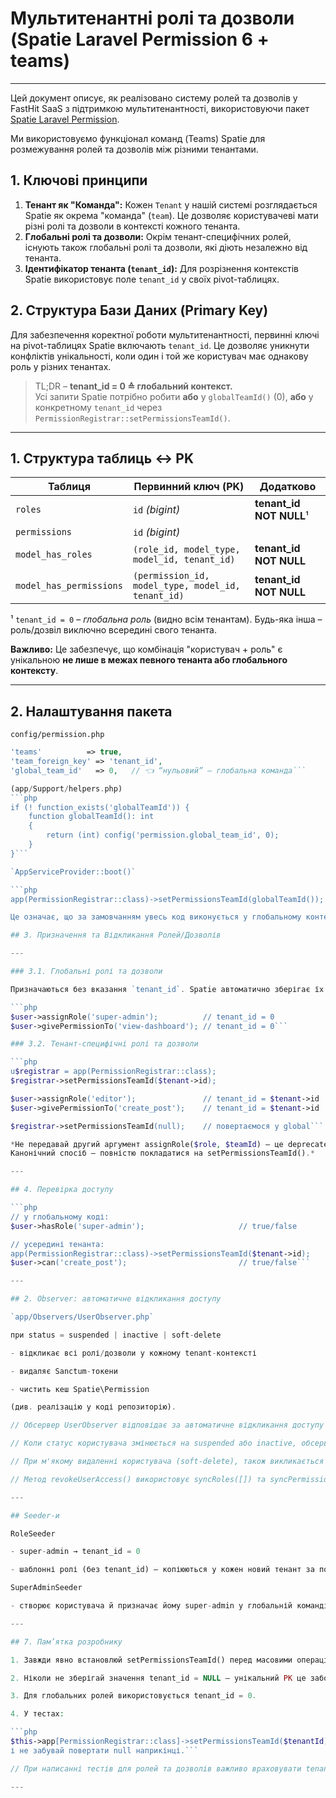 # Мультитенантні ролі та дозволи (Spatie Laravel Permission 6 + teams)

---

Цей документ описує, як реалізовано систему ролей та дозволів у FastHit SaaS з підтримкою мультитенантності, використовуючи пакет [Spatie Laravel Permission](https://spatie.be/docs/laravel-permission/v6/introduction).

Ми використовуємо функціонал команд (Teams) Spatie для розмежування ролей та дозволів між різними тенантами.

## 1. Ключові принципи

1.  **Тенант як "Команда":** Кожен `Tenant` у нашій системі розглядається Spatie як окрема "команда" (`team`). Це дозволяє користувачеві мати різні ролі та дозволи в контексті кожного тенанта.
2.  **Глобальні ролі та дозволи:** Окрім тенант-специфічних ролей, існують також глобальні ролі та дозволи, які діють незалежно від тенанта.
3.  **Ідентифікатор тенанта (`tenant_id`):** Для розрізнення контекстів Spatie використовує поле `tenant_id` у своїх pivot-таблицях.

## 2. Структура Бази Даних (Primary Key)

Для забезпечення коректної роботи мультитенантності, первинні ключі на pivot-таблицях Spatie включають `tenant_id`. Це дозволяє уникнути конфліктів унікальності, коли один і той же користувач має однакову роль у різних тенантах.

> TL;DR – **tenant_id = 0 ≙ глобальний контекст.**  
> Усі запити Spatie потрібно робити **або** у `globalTeamId()` (0), **або** у конкретному `tenant_id` через `PermissionRegistrar::setPermissionsTeamId()`.

---

## 1. Структура таблиць ↔ PK

| Таблиця                | Первинний ключ (PK)                              | Додатково                |
|------------------------|--------------------------------------------------|--------------------------|
| `roles`                | `id` _(bigint)_                                  | **tenant_id NOT NULL**¹  |
| `permissions`          | `id` _(bigint)_                                  |                          |
| `model_has_roles`      | `(role_id, model_type, model_id, tenant_id)`     | **tenant_id NOT NULL**   |
| `model_has_permissions`| `(permission_id, model_type, model_id, tenant_id)`| **tenant_id NOT NULL**   |

¹ `tenant_id = 0` – _глобальна роль_ (видно всім тенантам). Будь-яка інша – роль/дозвіл виключно всередині свого тенанта.

**Важливо:** Це забезпечує, що комбінація "користувач + роль" є унікальною **не лише в межах певного тенанта або глобального контексту**.

---

## 2. Налаштування пакета

`config/permission.php`

```php
'teams'          => true,
'team_foreign_key' => 'tenant_id',
'global_team_id'   => 0,   // 👈 “нульовий” – глобальна команда```

(app/Support/helpers.php)
```php
if (! function_exists('globalTeamId')) {
    function globalTeamId(): int
    {
        return (int) config('permission.global_team_id', 0);
    }
}```

`AppServiceProvider::boot()`

```php
app(PermissionRegistrar::class)->setPermissionsTeamId(globalTeamId());

Це означає, що за замовчанням увесь код виконується у глобальному контексті.```

## 3. Призначення та Відкликання Ролей/Дозволів

---

### 3.1. Глобальні ролі та дозволи

Призначаються без вказання `tenant_id`. Spatie автоматично зберігає їх з `tenant_id = 0`.

```php
$user->assignRole('super-admin');          // tenant_id = 0
$user->givePermissionTo('view-dashboard'); // tenant_id = 0```

### 3.2. Тенант-специфічні ролі та дозволи

```php
u$registrar = app(PermissionRegistrar::class);
$registrar->setPermissionsTeamId($tenant->id);

$user->assignRole('editor');               // tenant_id = $tenant->id
$user->givePermissionTo('create_post');    // tenant_id = $tenant->id

$registrar->setPermissionsTeamId(null);    // повертаємося у global```

*Не передавай другий аргумент assignRole($role, $teamId) – це deprecated.
Канонічний спосіб – повністю покладатися на setPermissionsTeamId().*

---

## 4. Перевірка доступу

```php
// у глобальному коді:
$user->hasRole('super-admin');                     // true/false

// усередині тенанта:
app(PermissionRegistrar::class)->setPermissionsTeamId($tenant->id);
$user->can('create_post');                         // true/false```

---

## 2. Observer: автоматичне відкликання доступу

`app/Observers/UserObserver.php`

при status = suspended | inactive | soft-delete

- відкликає всі ролі/дозволи у кожному tenant-контексті

- видаляє Sanctum-токени

- чистить кеш Spatie\Permission

(див. реалізацію у коді репозиторію).

// Обсервер UserObserver відповідає за автоматичне відкликання доступу користувача при зміні його статусу або при м'якому видаленні.

// Коли статус користувача змінюється на suspended або inactive, обсервер викликає метод revokeUserAccess().

// При м'якому видаленні користувача (soft-delete), також викликається revokeUserAccess() та від'єднання користувача від усіх тенантів.

// Метод revokeUserAccess() використовує syncRoles([]) та syncPermissions([]) як для глобальних ролей (без tenant_id), так і для ролей у кожному тенанті (з явним tenant_id). Це гарантує повне очищення доступу.

---

## Seeder-и

RoleSeeder

- super-admin → tenant_id = 0

- шаблонні ролі (без tenant_id) – копіюються у кожен новий тенант за потреби.

SuperAdminSeeder

- створює користувача й призначає йому super-admin у глобальній команді.

---

## 7. Пам’ятка розробнику

1. Завжди явно встановлюй setPermissionsTeamId() перед масовими операціями Spatie.

2. Ніколи не зберігай значення tenant_id = NULL – унікальний PK це забороняє.

3. Для глобальних ролей використовується tenant_id = 0.

4. У тестах:

```php
$this->app[PermissionRegistrar::class]->setPermissionsTeamId($tenantId);
і не забувай повертати null наприкінці.```

// При написанні тестів для ролей та дозволів важливо враховувати tenant_id. Використовуйте RefreshDatabase та імітуйте призначення ролей як глобально, так і для конкретних тенантів, а потім перевіряйте стан бази даних за допомогою assertDatabaseHas та assertDatabaseMissing, вказуючи tenant_id

---
